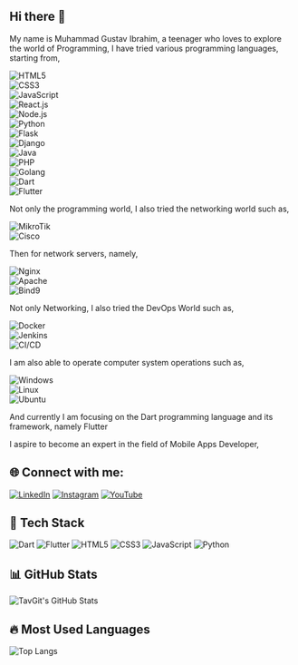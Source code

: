 ## Hi there 👋

My name is Muhammad Gustav Ibrahim, a teenager who loves to explore the world of Programming,
I have tried various programming languages, starting from,

![HTML5](https://img.shields.io/badge/HTML5-E34F26?style=for-the-badge&logo=html5&logoColor=white)  
![CSS3](https://img.shields.io/badge/CSS3-1572B6?style=for-the-badge&logo=css3&logoColor=white)  
![JavaScript](https://img.shields.io/badge/JavaScript-F7DF1E?style=for-the-badge&logo=javascript&logoColor=black)  
![React.js](https://img.shields.io/badge/React.Js-61DAFB?style=for-the-badge&logo=react&logoColor=black)  
![Node.js](https://img.shields.io/badge/Node.Js-339933?style=for-the-badge&logo=node.js&logoColor=white)  
![Python](https://img.shields.io/badge/Python-3776AB?style=for-the-badge&logo=python&logoColor=white)  
![Flask](https://img.shields.io/badge/Flask-000000?style=for-the-badge&logo=flask&logoColor=white)  
![Django](https://img.shields.io/badge/Django-092E20?style=for-the-badge&logo=django&logoColor=white)  
![Java](https://img.shields.io/badge/Java-007396?style=for-the-badge&logo=java&logoColor=white)  
![PHP](https://img.shields.io/badge/PHP-777BB4?style=for-the-badge&logo=php&logoColor=white)  
![Golang](https://img.shields.io/badge/Go-00ADD8?style=for-the-badge&logo=go&logoColor=white)  
![Dart](https://img.shields.io/badge/Dart-0175C2?style=for-the-badge&logo=dart&logoColor=white)  
![Flutter](https://img.shields.io/badge/Flutter-02569B?style=for-the-badge&logo=flutter&logoColor=white)


Not only the programming world, I also tried the networking world such as,

![MikroTik](https://img.shields.io/badge/MikroTik-D9252A?style=for-the-badge&logo=mikrotik&logoColor=white)  
![Cisco](https://img.shields.io/badge/Cisco-1BA0D7?style=for-the-badge&logo=cisco&logoColor=white)  

Then for network servers, namely,

![Nginx](https://img.shields.io/badge/Nginx-009639?style=for-the-badge&logo=nginx&logoColor=white)  
![Apache](https://img.shields.io/badge/Apache-D22128?style=for-the-badge&logo=apache&logoColor=white)  
![Bind9](https://img.shields.io/badge/Bind9-FF6F00?style=for-the-badge&logo=bind9&logoColor=white)  

Not only Networking, I also tried the DevOps World such as,

![Docker](https://img.shields.io/badge/Docker-2496ED?style=for-the-badge&logo=docker&logoColor=white)  
![Jenkins](https://img.shields.io/badge/Jenkins-D24939?style=for-the-badge&logo=jenkins&logoColor=white)  
![CI/CD](https://img.shields.io/badge/CI/CD-430098?style=for-the-badge&logo=githubactions&logoColor=white)  

I am also able to operate computer system operations such as,

![Windows](https://img.shields.io/badge/Windows-0078D6?style=for-the-badge&logo=windows&logoColor=white)  
![Linux](https://img.shields.io/badge/Linux-FCC624?style=for-the-badge&logo=linux&logoColor=black)  
![Ubuntu](https://img.shields.io/badge/Ubuntu-E95420?style=for-the-badge&logo=ubuntu&logoColor=white)  



And currently I am focusing on the Dart programming language and its framework, namely Flutter

I aspire to become an expert in the field of Mobile Apps Developer,

## 🌐 Connect with me:

[![LinkedIn](https://img.shields.io/badge/LinkedIn-0077B5?style=for-the-badge&logo=linkedin&logoColor=white)](https://www.linkedin.com/in/muhammad-gustav-ibrahim-7a2a01293/)
[![Instagram](https://img.shields.io/badge/Instagram-E4405F?style=for-the-badge&logo=instagram&logoColor=white)](https://www.instagram.com/mhmmdgustavibrm_tech/)
[![YouTube](https://img.shields.io/badge/YouTube-FF0000?style=for-the-badge&logo=youtube&logoColor=white)](https://www.youtube.com/@GustavIbrahim)



## 🚀 Tech Stack
![Dart](https://img.shields.io/badge/Dart-0175C2?style=for-the-badge&logo=dart&logoColor=white)
![Flutter](https://img.shields.io/badge/Flutter-02569B?style=for-the-badge&logo=flutter&logoColor=white)
![HTML5](https://img.shields.io/badge/HTML5-E34F26?style=for-the-badge&logo=html5&logoColor=white)
![CSS3](https://img.shields.io/badge/CSS3-1572B6?style=for-the-badge&logo=css3&logoColor=white)
![JavaScript](https://img.shields.io/badge/JavaScript-F7DF1E?style=for-the-badge&logo=javascript&logoColor=black)
![Python](https://img.shields.io/badge/Python-3776AB?style=for-the-badge&logo=python&logoColor=white)

## 📊 GitHub Stats
![TavGit's GitHub Stats](https://github-readme-stats.vercel.app/api?username=TavGit&show_icons=true&theme=tokyonight)


## 🔥 Most Used Languages
![Top Langs](https://github-readme-stats.vercel.app/api/top-langs/?username=TavGit&layout=compact&hide=php,c,cpp,java,typescript&theme=tokyonight)


